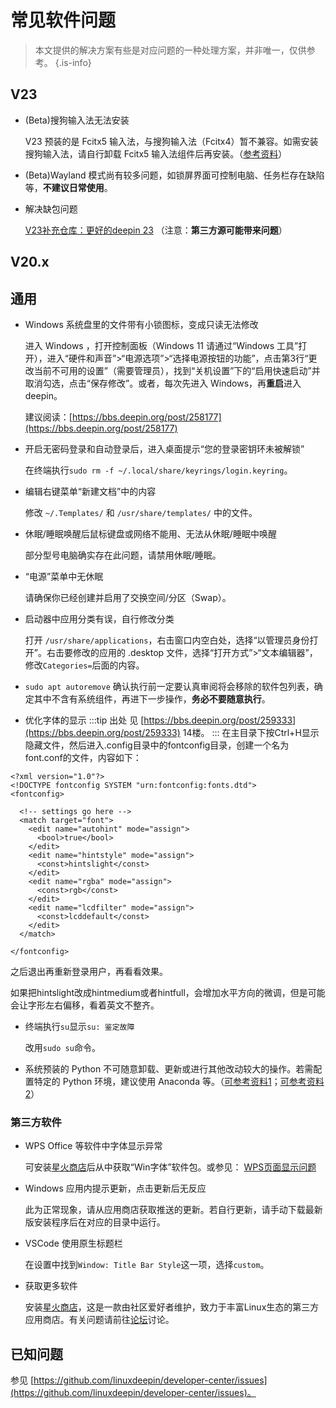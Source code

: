 # 常见软件问题

> 本文提供的解决方案有些是对应问题的一种处理方案，并非唯一，仅供参考。 {.is-info}

## V23

- (Beta)搜狗输入法无法安装

	V23 预装的是 Fcitx5 输入法，与搜狗输入法（Fcitx4）暂不兼容。如需安装搜狗输入法，请自行卸载 Fcitx5 输入法组件后再安装。（[参考资料](https://bbs.deepin.org/post/253733)）
- (Beta)Wayland 模式尚有较多问题，如锁屏界面可控制电脑、任务栏存在缺陷等，**不建议日常使用**。
- 解决缺包问题

	[V23补充仓库：更好的deepin 23](https://bbs.deepin.org/post/257738) （注意：**第三方源可能带来问题**）

## V20.x

## 通用

- Windows 系统盘里的文件带有小锁图标，变成只读无法修改

	进入 Windows ，打开控制面板（Windows 11 请通过“Windows 工具”打开），进入“硬件和声音”>“电源选项”>“选择电源按钮的功能”，点击第3行“更改当前不可用的设置”（需要管理员），找到“关机设置”下的“启用快速启动”并取消勾选，点击“保存修改”。或者，每次先进入 Windows，再**重启**进入 deepin。

	建议阅读：[https://bbs.deepin.org/post/258177](https://bbs.deepin.org/post/258177)
- 开启无密码登录和自动登录后，进入桌面提示“您的登录密钥环未被解锁”

	在终端执行`sudo rm -f ~/.local/share/keyrings/login.keyring`。
- 编辑右键菜单“新建文档”中的内容

	修改 `~/.Templates/` 和 `/usr/share/templates/` 中的文件。
- 休眠/睡眠唤醒后鼠标键盘或网络不能用、无法从休眠/睡眠中唤醒

	部分型号电脑确实存在此问题，请禁用休眠/睡眠。
- “电源”菜单中无休眠

	请确保你已经创建并启用了交换空间/分区（Swap）。
- 启动器中应用分类有误，自行修改分类

	打开 `/usr/share/applications`，右击窗口内空白处，选择“以管理员身份打开”。右击要修改的应用的 .desktop 文件，选择“打开方式”>“文本编辑器”，修改`Categories=`后面的内容。
- `sudo apt autoremove` 确认执行前一定要认真审阅将会移除的软件包列表，确定其中不含有系统组件，再进下一步操作，**务必不要随意执行**。
- 优化字体的显示
:::tip 出处
见 [https://bbs.deepin.org/post/259333](https://bbs.deepin.org/post/259333) 14楼。
:::
在主目录下按Ctrl+H显示隐藏文件，然后进入.config目录中的fontconfig目录，创建一个名为font.conf的文件，内容如下：

```
<?xml version="1.0"?>
<!DOCTYPE fontconfig SYSTEM "urn:fontconfig:fonts.dtd">
<fontconfig>

  <!-- settings go here -->
  <match target="font">
    <edit name="autohint" mode="assign">
      <bool>true</bool>
    </edit>
    <edit name="hintstyle" mode="assign">
      <const>hintslight</const>
    </edit>
    <edit name="rgba" mode="assign">
      <const>rgb</const>
    </edit>
    <edit name="lcdfilter" mode="assign">
      <const>lcddefault</const>
    </edit>
  </match>

</fontconfig>
```
之后退出再重新登录用户，再看看效果。

如果把hintslight改成hintmedium或者hintfull，会增加水平方向的微调，但是可能会让字形左右偏移，看着英文不整齐。
- 终端执行`su`显示`su: 鉴定故障`

	改用`sudo su`命令。
- 系统预装的 Python 不可随意卸载、更新或进行其他改动较大的操作。若需配置特定的 Python 环境，建议使用 Anaconda 等。（[可参考资料1](https://blog.csdn.net/you_are_win/article/details/125167334)；[可参考资料2](https://bbs.deepin.org/post/254361)）


### 第三方软件

- WPS Office 等软件中字体显示异常

	可安装[星火商店](https://www.spark-app.store)后从中获取“Win字体”软件包。或参见： [WPS页面显示问题](https://wiki.deepin.org/zh/WPS页面显示问题)
- Windows 应用内提示更新，点击更新后无反应

	此为正常现象，请从应用商店获取推送的更新。若自行更新，请手动下载最新版安装程序后在对应的目录中运行。
- VSCode 使用原生标题栏

	在设置中找到`Window: Title Bar Style`这一项，选择`custom`。
- 获取更多软件

	安装[星火商店](https://www.spark-app.store)，这是一款由社区爱好者维护，致力于丰富Linux生态的第三方应用商店。有关问题请前往[论坛](https://www.deepinos.org)讨论。

## 已知问题

参见 [https://github.com/linuxdeepin/developer-center/issues](https://github.com/linuxdeepin/developer-center/issues)。